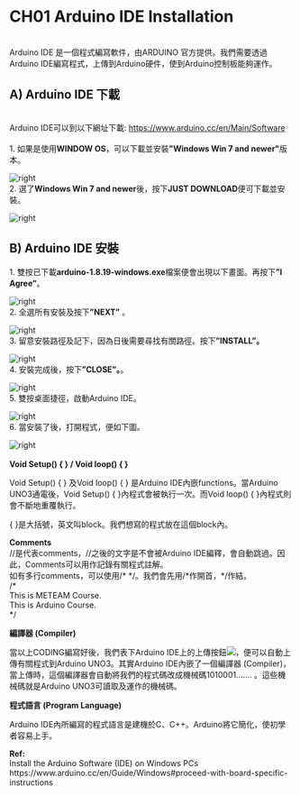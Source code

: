 
<h1>CH01 Arduino IDE Installation</h1>
<br>Arduino IDE 是一個程式編寫軟件，由ARDUINO 官方提供。我們需要透過Arduino IDE編寫程式，上傳到Arduino硬件，使到Arduino控制板能夠運作。 <br>
<h2>A) Arduino IDE 下載</h2>
<br>Arduino IDE可以到以下網址下載: <a href="https://www.arduino.cc/en/Main/Software" target="_blank">https://www.arduino.cc/en/Main/Software</a>
<br><br>
1. 如果是使用<B>WINDOW OS</B>，可以下載並安裝<B>"Windows Win 7 and newer"</B>版本。<p>
<img src="https://www.meteam.org/1st_STEM2022/GithubWebpage/AIDE01.png" alt="right">
<br>
2. 選了<B>Windows Win 7 and newer</B>後，按下<B>JUST DOWNLOAD</B>便可下載並安裝。<p>
<img src="https://www.meteam.org/1st_STEM2022/GithubWebpage/AIDE02.png" alt="right">
<br>
<h2>B) Arduino IDE 安裝</h2>
1. 雙按已下載<B>arduino-1.8.19-windows.exe</B>檔案便會出現以下畫面。再按下<B>”I Agree”</B>。<p>
<img src="https://www.meteam.org/1st_STEM2022/GithubWebpage/AIDE03.png" alt="right"><br>
2. 全選所有安裝及按下<B>”NEXT”</B> 。<p>
<img src="https://www.meteam.org/1st_STEM2022/GithubWebpage/AIDE04.png" alt="right"><br>
3. 留意安裝路徑及記下，因為日後需要尋找有關路徑。按下<B>”INSTALL”。</B><p>
<img src="https://www.meteam.org/1st_STEM2022/GithubWebpage/AIDE05.png" alt="right"><br>
4. 安裝完成後，按下<B>”CLOSE”。</B>。<p>
<img src="https://www.meteam.org/1st_STEM2022/GithubWebpage/AIDE06.png" alt="right"><br>
5. 雙按桌面捷徑，啟動Arduino IDE。<p>
<img src="https://www.meteam.org/1st_STEM2022/GithubWebpage/AIDE07.png" alt="right"><br>
6. 當安裝了後，打開程式，便如下圖。<p>
<img src="https://www.meteam.org/1st_STEM2022/GithubWebpage/AIDE08.png" alt="right"><br>
<br>
  <B>Void Setup() { } / Void loop() { }</B><p>  
  Void Setup() { } 及Void loop() { } 是Arduino IDE內嵌functions。當Arduino UNO3通電後，Void Setup() { }內程式會被執行一次。而Void loop() { }內程式則會不斷地重覆執行。<p> 
  { }是大括號，英文叫block。我們想寫的程式放在這個block內。
<p>  
  <B>Comments</B><br>
  //是代表comments，//之後的文字是不會被Arduino IDE編釋，會自動跳過。因此，Comments可以用作記錄有關程式註解。<br>
  如有多行comments，可以使用/* */。我們會先用/*作開首，*/作結。<br>
  /*<br>
  This is METEAM Course.<br>
  This is Arduino Course.<br>
  */
<p>
<B>編譯器 (Compiler)</B><p>
當以上CODING編寫好後，我們表下Arduino IDE上的上傳按鈕<img src="https://www.meteam.org/1st_STEM2022/GithubWebpage/AIDE10.png">，便可以自動上傳有關程式到Arduino UNO3。其實Arduino IDE內嵌了一個編譯器 (Compiler)，當上傳時，這個編譯器會自動將我們的程式碼改成機械碼1010001....... 。這些機械碼就是Arduino UNO3可讀取及運作的機械碼。
<p> 
<B>程式語言 (Program Language)</B><p>
Arduino IDE內所編寫的程式語言是建機於C、C++。Arduino將它簡化，使初學者容易上手。
<p>   
<B>Ref: </B><br>
Install the Arduino Software (IDE) on Windows PCs<br>
https://www.arduino.cc/en/Guide/Windows#proceed-with-board-specific-instructions
